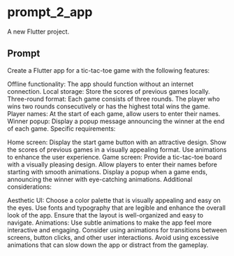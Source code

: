 # prompt_2_app

A new Flutter project.

## Prompt

Create a Flutter app for a tic-tac-toe game with the following features:

Offline functionality: The app should function without an internet connection.
Local storage: Store the scores of previous games locally.
Three-round format: Each game consists of three rounds. The player who wins two rounds consecutively or has the highest total wins the game.
Player names: At the start of each game, allow users to enter their names.
Winner popup: Display a popup message announcing the winner at the end of each game.
Specific requirements:

Home screen:
Display the start game button with an attractive design.
Show the scores of previous games in a visually appealing format.
Use animations to enhance the user experience.
Game screen:
Provide a tic-tac-toe board with a visually pleasing design.
Allow players to enter their names before starting with smooth animations.
Display a popup when a game ends, announcing the winner with eye-catching animations.
Additional considerations:

Aesthetic UI:
Choose a color palette that is visually appealing and easy on the eyes.
Use fonts and typography that are legible and enhance the overall look of the app.
Ensure that the layout is well-organized and easy to navigate.
Animations:
Use subtle animations to make the app feel more interactive and engaging.
Consider using animations for transitions between screens, button clicks, and other user interactions.
Avoid using excessive animations that can slow down the app or distract from the gameplay.
